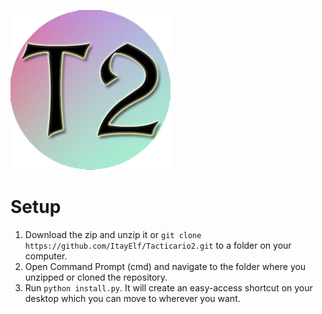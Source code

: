 ![alt text](https://github.com/ItayElf/Tacticario2/blob/master/pyticario/graphics/imgs/logos/logo256.png?raw=true "Tacticario2")

# Setup
1. Download the zip and unzip it or `git clone https://github.com/ItayElf/Tacticario2.git` to a folder on your computer.
2. Open Command Prompt (cmd) and navigate to the folder where you unzipped or cloned the repository.
3. Run `python install.py`. It will create an easy-access shortcut on your desktop which you can move to wherever you want.
